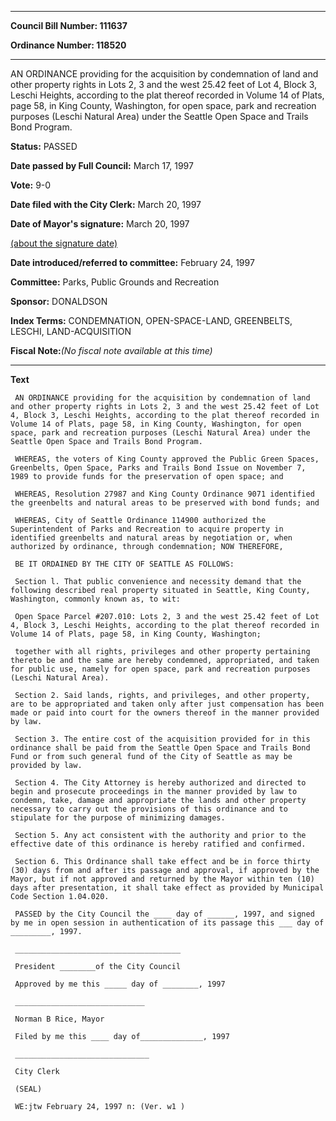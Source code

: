 

********

**Council Bill Number: 111637**
   
**Ordinance Number: 118520**
********

 AN ORDINANCE providing for the acquisition by condemnation of land and other property rights in Lots 2, 3 and the west 25.42 feet of Lot 4, Block 3, Leschi Heights, according to the plat thereof recorded in Volume 14 of Plats, page 58, in King County, Washington, for open space, park and recreation purposes (Leschi Natural Area) under the Seattle Open Space and Trails Bond Program.

**Status:** PASSED
   
**Date passed by Full Council:** March 17, 1997
   
**Vote:** 9-0
   
**Date filed with the City Clerk:** March 20, 1997
   
**Date of Mayor's signature:** March 20, 1997
   
[(about the signature date)](/~public/approvaldate.htm)
   
   
   
**Date introduced/referred to committee:** February 24, 1997
   
**Committee:** Parks, Public Grounds and Recreation
   
**Sponsor:** DONALDSON
   
   
**Index Terms:** CONDEMNATION, OPEN-SPACE-LAND, GREENBELTS, LESCHI, LAND-ACQUISITION

**Fiscal Note:**_(No fiscal note available at this time)_

********

**Text**
   
```
 AN ORDINANCE providing for the acquisition by condemnation of land and other property rights in Lots 2, 3 and the west 25.42 feet of Lot 4, Block 3, Leschi Heights, according to the plat thereof recorded in Volume 14 of Plats, page 58, in King County, Washington, for open space, park and recreation purposes (Leschi Natural Area) under the Seattle Open Space and Trails Bond Program.

 WHEREAS, the voters of King County approved the Public Green Spaces, Greenbelts, Open Space, Parks and Trails Bond Issue on November 7, 1989 to provide funds for the preservation of open space; and

 WHEREAS, Resolution 27987 and King County Ordinance 9071 identified the greenbelts and natural areas to be preserved with bond funds; and

 WHEREAS, City of Seattle Ordinance 114900 authorized the Superintendent of Parks and Recreation to acquire property in identified greenbelts and natural areas by negotiation or, when authorized by ordinance, through condemnation; NOW THEREFORE,

 BE IT ORDAINED BY THE CITY OF SEATTLE AS FOLLOWS:

 Section l. That public convenience and necessity demand that the following described real property situated in Seattle, King County, Washington, commonly known as, to wit:

 Open Space Parcel #207.010: Lots 2, 3 and the west 25.42 feet of Lot 4, Block 3, Leschi Heights, according to the plat thereof recorded in Volume 14 of Plats, page 58, in King County, Washington;

 together with all rights, privileges and other property pertaining thereto be and the same are hereby condemned, appropriated, and taken for public use, namely for open space, park and recreation purposes (Leschi Natural Area).

 Section 2. Said lands, rights, and privileges, and other property, are to be appropriated and taken only after just compensation has been made or paid into court for the owners thereof in the manner provided by law.

 Section 3. The entire cost of the acquisition provided for in this ordinance shall be paid from the Seattle Open Space and Trails Bond Fund or from such general fund of the City of Seattle as may be provided by law.

 Section 4. The City Attorney is hereby authorized and directed to begin and prosecute proceedings in the manner provided by law to condemn, take, damage and appropriate the lands and other property necessary to carry out the provisions of this ordinance and to stipulate for the purpose of minimizing damages.

 Section 5. Any act consistent with the authority and prior to the effective date of this ordinance is hereby ratified and confirmed.

 Section 6. This Ordinance shall take effect and be in force thirty (30) days from and after its passage and approval, if approved by the Mayor, but if not approved and returned by the Mayor within ten (10) days after presentation, it shall take effect as provided by Municipal Code Section 1.04.020.

 PASSED by the City Council the ____ day of ______, 1997, and signed by me in open session in authentication of its passage this ___ day of _________, 1997.

 _____________________________________

 President ________of the City Council

 Approved by me this _____ day of ________, 1997

 _____________________________

 Norman B Rice, Mayor

 Filed by me this ____ day of______________, 1997

 ______________________________

 City Clerk

 (SEAL)

 WE:jtw February 24, 1997 n: (Ver. w1 )

```
